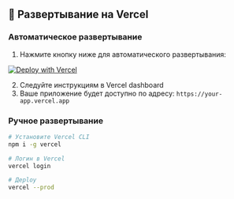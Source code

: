 ## 🚀 Развертывание на Vercel

### Автоматическое развертывание
1. Нажмите кнопку ниже для автоматического развертывания:

[![Deploy with Vercel](https://vercel.com/button)](https://vercel.com/new/clone?repository-url=https://github.com/your-username/fg-bot-clicker)

2. Следуйте инструкциям в Vercel dashboard
3. Ваше приложение будет доступно по адресу: `https://your-app.vercel.app`

### Ручное развертывание
```bash
# Установите Vercel CLI
npm i -g vercel

# Логин в Vercel
vercel login

# Деploy
vercel --prod
